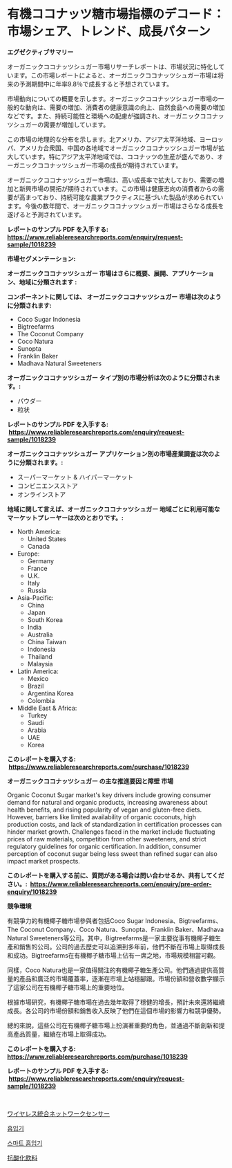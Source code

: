 <p><h1>有機ココナッツ糖市場指標のデコード：市場シェア、トレンド、成長パターン</h1></p><p><strong>エグゼクティブサマリー</strong></p>
<p><p>オーガニックココナッツシュガー市場リサーチレポートは、市場状況に特化しています。この市場レポートによると、オーガニックココナッツシュガー市場は将来の予測期間中に年率9.8％で成長すると予想されています。</p><p>市場動向についての概要を示します。オーガニックココナッツシュガー市場の一般的な動向は、需要の増加、消費者の健康意識の向上、自然食品への需要の増加などです。また、持続可能性と環境への配慮が強調され、オーガニックココナッツシュガーの需要が増加しています。</p><p>この市場の地理的な分布を示します。北アメリカ、アジア太平洋地域、ヨーロッパ、アメリカ合衆国、中国の各地域でオーガニックココナッツシュガー市場が拡大しています。特にアジア太平洋地域では、ココナッツの生産が盛んであり、オーガニックココナッツシュガー市場の成長が期待されています。</p><p>オーガニックココナッツシュガー市場は、高い成長率で拡大しており、需要の増加と新興市場の開拓が期待されています。この市場は健康志向の消費者からの需要が高まっており、持続可能な農業プラクティスに基づいた製品が求められています。今後の数年間で、オーガニックココナッツシュガー市場はさらなる成長を遂げると予測されています。</p></p>
<p><strong>レポートのサンプル PDF を入手する: <a href="https://www.reliableresearchreports.com/enquiry/request-sample/1018239">https://www.reliableresearchreports.com/enquiry/request-sample/1018239</a></strong></p>
<p><strong>市場セグメンテーション:</strong></p>
<p><strong> オーガニックココナッツシュガー 市場はさらに概要、展開、アプリケーション、地域に分類されます :</strong></p>
<p><strong>コンポーネントに関しては、 オーガニックココナッツシュガー 市場は次のように分類されます: &nbsp;</strong></p>
<p><ul><li>Coco Sugar Indonesia</li><li>Bigtreefarms</li><li>The Coconut Company</li><li>Coco Natura</li><li>Sunopta</li><li>Franklin Baker</li><li>Madhava Natural Sweeteners</li></ul></p>
<p><strong> オーガニックココナッツシュガー タイプ別の市場分析は次のように分類されます。:</strong></p>
<p><ul><li>パウダー</li><li>粒状</li></ul></p>
<p><strong>レポートのサンプル PDF を入手する: &nbsp;<a href="https://www.reliableresearchreports.com/enquiry/request-sample/1018239">https://www.reliableresearchreports.com/enquiry/request-sample/1018239</a></strong></p>
<p><strong> オーガニックココナッツシュガー アプリケーション別の市場産業調査は次のように分類されます。:</strong></p>
<p><ul><li>スーパーマーケット & ハイパーマーケット</li><li>コンビニエンスストア</li><li>オンラインストア</li></ul></p>
<p><strong>地域に関して言えば、オーガニックココナッツシュガー 地域ごとに利用可能なマーケットプレーヤーは次のとおりです。:</strong></p>
<p><ul>
    <li>
        North America:
        <ul>
            <li>United States</li>
            <li>Canada</li>
        </ul>
    </li>
    <li>
        Europe:
        <ul>
            <li>Germany</li>
            <li>France</li>
            <li>U.K.</li>
            <li>Italy</li>
            <li>Russia</li>
        </ul>
    </li>
    <li>
        Asia-Pacific:
        <ul>
            <li>China</li>
            <li>Japan</li>
            <li>South Korea</li>
            <li>India</li>
            <li>Australia</li>
            <li>China Taiwan</li>
            <li>Indonesia</li>
            <li>Thailand</li>
            <li>Malaysia</li>
        </ul>
    </li>
    <li>
        Latin America:
        <ul>
            <li>Mexico</li>
            <li>Brazil</li>
            <li>Argentina Korea</li>
            <li>Colombia</li>
        </ul>
    </li>
    <li>
        Middle East & Africa:
        <ul>
            <li>Turkey</li>
            <li>Saudi</li>
            <li>Arabia</li>
            <li>UAE</li>
            <li>Korea</li>
        </ul>
    </li>
    </ul></p>
<p><strong>このレポートを購入する: &nbsp;<a href="https://www.reliableresearchreports.com/purchase/1018239">https://www.reliableresearchreports.com/purchase/1018239</a></strong></p>
<p><strong>オーガニックココナッツシュガー の主な推進要因と障壁 市場</strong></p>
<p><p>Organic Coconut Sugar market's key drivers include growing consumer demand for natural and organic products, increasing awareness about health benefits, and rising popularity of vegan and gluten-free diets. However, barriers like limited availability of organic coconuts, high production costs, and lack of standardization in certification processes can hinder market growth. Challenges faced in the market include fluctuating prices of raw materials, competition from other sweeteners, and strict regulatory guidelines for organic certification. In addition, consumer perception of coconut sugar being less sweet than refined sugar can also impact market prospects.</p></p>
<p><strong>このレポートを購入する前に、質問がある場合は問い合わせるか、共有してください。:&nbsp; <a href="https://www.reliableresearchreports.com/enquiry/pre-order-enquiry/1018239">https://www.reliableresearchreports.com/enquiry/pre-order-enquiry/1018239</a></strong></p>
<p><strong>競争環境</strong></p>
<p><p>有競爭力的有機椰子糖市場參與者包括Coco Sugar Indonesia、Bigtreefarms、The Coconut Company、Coco Natura、Sunopta、Franklin Baker、Madhava Natural Sweeteners等公司。其中，Bigtreefarms是一家主要從事有機椰子糖生產和銷售的公司。公司的過去歷史可以追溯到多年前，他們不斷在市場上取得成長和成功。Bigtreefarms在有機椰子糖市場上佔有一席之地，市場規模相當可觀。</p><p>同樣，Coco Natura也是一家值得關注的有機椰子糖生產公司。他們通過提供高質量的產品和廣泛的市場覆蓋率，逐漸在市場上站穩腳跟。市場份額和營收數字顯示了這家公司在有機椰子糖市場上的重要地位。</p><p>根據市場研究，有機椰子糖市場在過去幾年取得了穩健的增長，預計未來還將繼續成長。各公司的市場份額和銷售收入反映了他們在這個市場的影響力和競爭優勢。</p><p>總的來說，這些公司在有機椰子糖市場上扮演著重要的角色，並通過不斷創新和提高產品質量，繼續在市場上取得成功。</p></p>
<p><strong>このレポートを購入する: &nbsp; <a href="https://www.reliableresearchreports.com/purchase/1018239">https://www.reliableresearchreports.com/purchase/1018239</a></strong></p>
<p><strong>レポートのサンプル PDF を入手する: &nbsp;<a href="https://www.reliableresearchreports.com/enquiry/request-sample/1018239">https://www.reliableresearchreports.com/enquiry/request-sample/1018239</a></strong><strong></strong></p>
<p>&nbsp;</p>
<p><p><a href="https://medium.com/@leonstoltrtenberg89/%E3%83%AF%E3%82%A4%E3%83%A4%E3%83%AC%E3%82%B9%E7%B5%B1%E5%90%88%E3%83%8D%E3%83%83%E3%83%88%E3%83%AF%E3%83%BC%E3%82%AF%E3%82%BB%E3%83%B3%E3%82%B5%E3%83%BC%E5%B8%82%E5%A0%B4-%E3%82%BF%E3%82%A4%E3%83%97-%E3%82%A2%E3%83%97%E3%83%AA%E3%82%B1%E3%83%BC%E3%82%B7%E3%83%A7%E3%83%B3-%E5%9C%B0%E7%90%86%E3%81%AB%E3%82%88%E3%82%8B%E5%8C%85%E6%8B%AC%E7%9A%84%E3%81%AA%E8%A9%95%E4%BE%A1-85119b8428d1">ワイヤレス統合ネットワークセンサー</a></p><p><a href="https://medium.com/@el_crea/%EC%9D%B8%ED%97%AC%EB%9F%AC-%EC%8B%9C%EC%9E%A5-%EC%A0%90%EC%9C%A0%EC%9C%A8-%EB%B3%80%ED%99%94-%EB%B0%8F-%EC%8B%9C%EC%9E%A5-%EC%84%B1%EC%9E%A5-%ED%8A%B8%EB%A0%8C%EB%93%9C-2024-2031%EB%85%84-1e6f11cbe578">흡입기</a></p><p><a href="https://medium.com/@el_crea/%EC%8A%A4%EB%A7%88%ED%8A%B8-%EC%9D%B8%ED%97%A4%EC%9D%BC%EB%9F%AC-%EC%8B%9C%EC%9E%A5-%EB%B3%B4%EA%B3%A0%EC%84%9C%EB%8A%94-%EC%9D%B4-%EC%8B%9C%EC%9E%A5%EC%9D%98-%EC%B5%9C%EC%8B%A0-%ED%8A%B8%EB%A0%8C%EB%93%9C%EC%99%80-%EC%84%B1%EC%9E%A5-%EA%B8%B0%ED%9A%8C%EB%A5%BC-%EB%B3%B4%EC%97%AC%EC%A4%8D%EB%8B%88%EB%8B%A4-279971b78372">스마트 흡입기</a></p><p><a href="https://medium.com/@tanyaali3/%E6%8A%97%E9%85%B8%E5%8C%96%E9%A3%B2%E6%96%99%E5%B8%82%E5%A0%B4%E3%81%AE%E6%B4%9E%E5%AF%9F-%E5%B8%82%E5%A0%B4%E5%8B%95%E5%90%91-%E6%88%90%E9%95%B7-%E4%BA%88%E6%B8%AC-2024%E5%B9%B4%E3%81%8B%E3%82%892031%E5%B9%B4%E3%81%BE%E3%81%A7-d0a31874d5d3">抗酸化飲料</a></p></p>